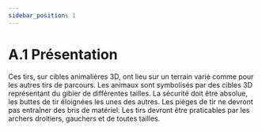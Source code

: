 ```yaml
---
sidebar_position: 1
---
```


# A.1 Présentation

Ces tirs, sur cibles animalières 3D, ont lieu sur un terrain varié comme pour les autres tirs de parcours.
Les animaux sont symbolisés par des cibles 3D représentant du gibier de différentes tailles. La sécurité
doit être absolue, les buttes de tir éloignées les unes des autres. Les pièges de tir ne devront pas
entraîner des bris de matériel. Les tirs devront être praticables par les archers droitiers, gauchers et
de toutes tailles.
